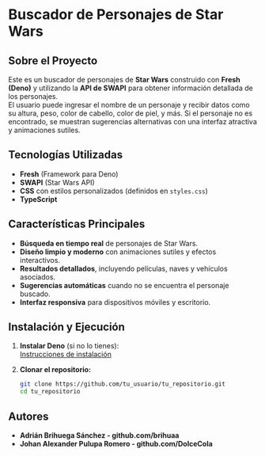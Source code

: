 # Buscador de Personajes de Star Wars

## Sobre el Proyecto
Este es un buscador de personajes de **Star Wars** construido con **Fresh (Deno)** y utilizando la **API de SWAPI** para obtener información detallada de los personajes.  
El usuario puede ingresar el nombre de un personaje y recibir datos como su altura, peso, color de cabello, color de piel, y más. Si el personaje no es encontrado, se muestran sugerencias alternativas con una interfaz atractiva y animaciones sutiles.

## Tecnologías Utilizadas
- **Fresh** (Framework para Deno)
- **SWAPI** (Star Wars API)
- **CSS** con estilos personalizados (definidos en `styles.css`)
- **TypeScript**

## Características Principales
- **Búsqueda en tiempo real** de personajes de Star Wars.
- **Diseño limpio y moderno** con animaciones sutiles y efectos interactivos.
- **Resultados detallados**, incluyendo películas, naves y vehículos asociados.
- **Sugerencias automáticas** cuando no se encuentra el personaje buscado.
- **Interfaz responsiva** para dispositivos móviles y escritorio.

## Instalación y Ejecución
1. **Instalar Deno** (si no lo tienes):  
   [Instrucciones de instalación](https://deno.land/manual/getting_started/installation)

2. **Clonar el repositorio:**
   ```sh
   git clone https://github.com/tu_usuario/tu_repositorio.git
   cd tu_repositorio

## Autores 
- **Adrián Brihuega Sánchez - github.com/brihuaa** 
- **Johan Alexander Pulupa Romero - github.com/DolceCola** 
